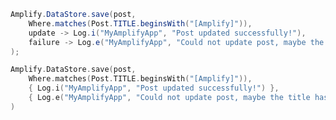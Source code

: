 <amplify-block-switcher>
<amplify-block name="Java">

```java
Amplify.DataStore.save(post,
    Where.matches(Post.TITLE.beginsWith("[Amplify]")),
    update -> Log.i("MyAmplifyApp", "Post updated successfully!"),
    failure -> Log.e("MyAmplifyApp", "Could not update post, maybe the title has been changed?", failure)
);
```

</amplify-block>
<amplify-block name="Kotlin">

```kotlin
Amplify.DataStore.save(post,
    Where.matches(Post.TITLE.beginsWith("[Amplify]")),
    { Log.i("MyAmplifyApp", "Post updated successfully!") },
    { Log.e("MyAmplifyApp", "Could not update post, maybe the title has been changed?", it) }
)
```

</amplify-block>
</amplify-block-switcher>

